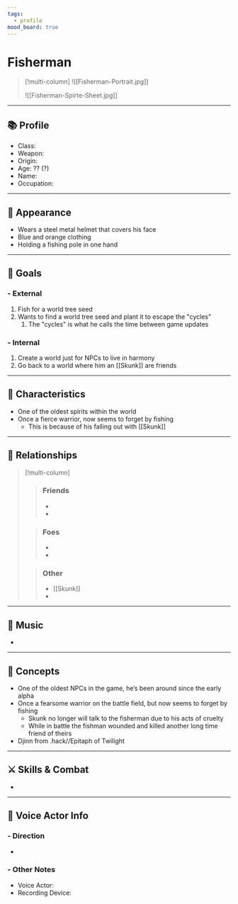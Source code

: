 ```yaml
---
tags:
  - profile
mood_board: true
---
```

# Fisherman

>[!multi-column]
>![[Fisherman-Portrait.jpg]]
>
>![[Fisherman-Spirte-Sheet.jpg]]

---
## 📚 Profile

- Class: 
- Weapon: 
- Origin: 
- Age: ?? (?)
- Name: 
- Occupation: 

---
## 💅 Appearance

- Wears a steel metal helmet that covers his face
- Blue and orange clothing
- Holding a fishing pole in one hand


---
## 🏁 Goals

### - External
1. Fish for a world tree seed
2. Wants to find a world tree seed and plant it to escape the "cycles"
	1. The "cycles" is what he calls the time between game updates

### - Internal
 1. Create a world just for NPCs to live in harmony
 2. Go back to a world where him an [[Skunk]] are friends

---
## 🎨 Characteristics

- One of the oldest spirits within the world
- Once a fierce warrior, now seems to forget by fishing
	- This is because of his falling out with [[Skunk]]

---
## 🤝 Relationships

>[!multi-column]
>> ### Friends
>> - 
>> - 
>
>>### Foes
>> - 
>> - 
>
>> ### Other
>> - [[Skunk]]
>> -

---
## 🎵 Music

- 

---
## 💭 Concepts 

- One of the oldest NPCs in the game, he’s been around since the early alpha
- Once a fearsome warrior on the battle field, but now seems to forget by fishing
	- Skunk no longer will talk to the fisherman due to his acts of cruelty 
	- While in battle the fishman wounded and killed another long time friend of theirs
- Djinn from .hack//Epitaph of Twilight


---
## ⚔ Skills & Combat

- 

---
## 🎤 Voice Actor Info

### - Direction
- 

### - Other Notes
- Voice Actor:
- Recording Device: 